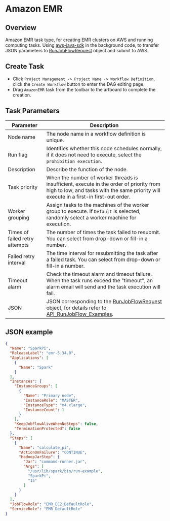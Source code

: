 # Amazon EMR

## Overview

Amazon EMR task type, for creating EMR clusters on AWS and running computing tasks. Using [aws-java-sdk](https://aws.amazon.com/cn/sdk-for-java/) in the background code, to transfer JSON parameters to  [RunJobFlowRequest](https://docs.aws.amazon.com/AWSJavaSDK/latest/javadoc/com/amazonaws/services/elasticmapreduce/model/RunJobFlowRequest.html) object and submit to AWS.

## Create Task

*   Click `Project Management -> Project Name -> Workflow Definition`, click the `Create Workflow` button to enter the DAG editing page.
*   Drag `AmazonEMR` task from the toolbar to the artboard to complete the creation.

## Task Parameters

| **Parameter** | **Description** |
| ------- | ---------- |
| Node name | The node name in a workflow definition is unique. |
| Run flag | Identifies whether this node schedules normally, if it does not need to execute, select the `prohibition execution`.|
| Description | Describe the function of the node. |
| Task priority | When the number of worker threads is insufficient, execute in the order of priority from high to low, and tasks with the same priority will execute in a first-in first-out order. |
| Worker grouping | Assign tasks to the machines of the worker group to execute. If `Default` is selected, randomly select a worker machine for execution. |
| Times of failed retry attempts | The number of times the task failed to resubmit. You can select from drop-down or fill-in a number. |
| Failed retry interval | The time interval for resubmitting the task after a failed task. You can select from drop-down or fill-in a number. |
| Timeout alarm | Check the timeout alarm and timeout failure. When the task runs exceed the "timeout", an alarm email will send and the task execution will fail. |
| JSON | JSON corresponding to the [RunJobFlowRequest](https://docs.aws.amazon.com/AWSJavaSDK/latest/javadoc/com/amazonaws/services/elasticmapreduce/model/RunJobFlowRequest.html) object, for details refer to [API_RunJobFlow_Examples](https://docs.aws.amazon.com/emr/latest/APIReference/API_RunJobFlow.html#API_RunJobFlow_Examples). |

## JSON example

```json
{
  "Name": "SparkPi",
  "ReleaseLabel": "emr-5.34.0",
  "Applications": [
    {
      "Name": "Spark"
    }
  ],
  "Instances": {
    "InstanceGroups": [
      {
        "Name": "Primary node",
        "InstanceRole": "MASTER",
        "InstanceType": "m4.xlarge",
        "InstanceCount": 1
      }
    ],
    "KeepJobFlowAliveWhenNoSteps": false,
    "TerminationProtected": false
  },
  "Steps": [
    {
      "Name": "calculate_pi",
      "ActionOnFailure": "CONTINUE",
      "HadoopJarStep": {
        "Jar": "command-runner.jar",
        "Args": [
          "/usr/lib/spark/bin/run-example",
          "SparkPi",
          "15"
        ]
      }
    }
  ],
  "JobFlowRole": "EMR_EC2_DefaultRole",
  "ServiceRole": "EMR_DefaultRole"
}
```

